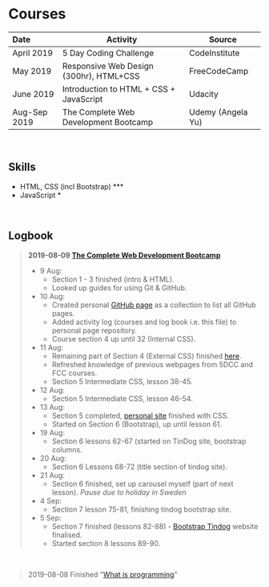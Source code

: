 
# Courses

| Date              | Activity                   							    | Source                  		   |
| :-----------------|---------------------------------------------|--------------------------------|
| April 2019        | 5 Day Coding Challenge                      | CodeInstitute
| May 2019          | Responsive Web Design (300hr), HTML+CSS			| FreeCodeCamp 									 |
| June 2019         | Introduction to HTML + CSS + JavaScript  		| Udacity                        |
| Aug-Sep 2019      | The Complete Web Development Bootcamp       | Udemy (Angela Yu)              |

<br>


## Skills
* HTML, CSS (incl Bootstrap) ***
* JavaScript *

<br>


## Logbook
> **2019-08-09 [The Complete Web Development Bootcamp](https://www.udemy.com/the-complete-web-development-bootcamp)**  
> * 9 Aug:  
>   - Section 1 - 3 finished (intro & HTML).  
>   - Looked up guides for using Git & GitHub.  
> * 10 Aug:  
>   - Created personal [GitHub page](https://chantalschot.github.io/) as a collection to list all GitHub pages.  
>   - Added activity log (courses and log book i.e. this file) to personal page repository.
>   - Course section 4 up until 32 (Internal CSS).
> * 11 Aug:
>   - Remaining part of Section 4 (External CSS) finished [here](https://chantalschot.github.io/htmlcourse/).
>   - Refreshed knowledge of previous webpages from 5DCC and FCC courses.
>   - Section 5 Intermediate CSS, lesson 38-45.
> * 12 Aug:
>   - Section 5 Intermediate CSS, lesson 46-54.
> * 13 Aug:
>   - Section 5 completed, [personal site](https://chantalschot.github.io/cssMySite/) finished with CSS.
>   - Started on Section 6 (Bootstrap), up until lesson 61.
> * 19 Aug:
>   - Section 6 lessons 62-67 (started on TinDog site, bootstrap columns.
> * 20 Aug:
>   - Section 6 Lessons 68-72 (title section of tindog site).
> * 21 Aug:
>   - Section 6 finished, set up carousel myself (part of next lesson).
> *Pause due to holiday in Sweden*
> * 4 Sep:
>   - Section 7 lesson 75-81, finishing tindog bootstrap site.
> * 5 Sep:
>   - Section 7 finished (lessons 82-88) - [Bootstrap Tindog](https://chantalschot.github.io/bootstrap-tindog/) website finalised.
>   - Started section 8 lessons 89-90.




<br>  

> 2019-08-08 Finished "[What is programming](https://classroom.udacity.com/courses/ud994)"
